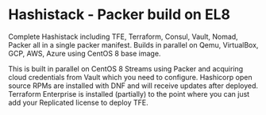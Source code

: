 # Hashistack - Packer build on EL8
Complete Hashistack including TFE, Terraform, Consul, Vault, Nomad, Packer all in a single packer manifest.  Builds in parallel on Qemu, VirtualBox, GCP, AWS, Azure using CentOS 8 base image.

This is built in parallel on CentOS 8 Streams using Packer and acquiring cloud credentials from Vault which you need to configure.  Hashicorp open source RPMs are installed with DNF and will receive updates after deployed.  Terraform Enterprise is installed (partially) to the point where you can just add your Replicated license to deploy TFE.
